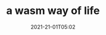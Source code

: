 ---
title: a wasm way of life
date: 2021-21-01T05:02
desc: coways game of life in was
tags:
  - wasm
  - rust
---